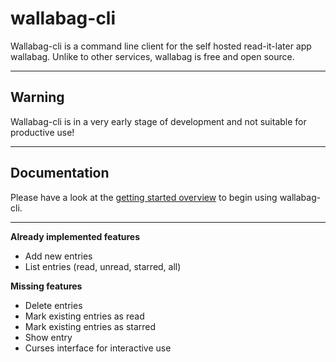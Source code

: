 # wallabag-cli

Wallabag-cli is a command line client for the self hosted read-it-later app wallabag. Unlike to other services, wallabag is free and open source.

--------------------------------------------------------------------------------

## Warning

Wallabag-cli is in a very early stage of development and not suitable for productive use!

--------------------------------------------------------------------------------

## Documentation

Please have a look at the [getting started overview](docs/getting_started.md) to begin using wallabag-cli.

--------------------------------------------------------------------------------

**Already implemented features**

- Add new entries
- List entries (read, unread, starred, all)

**Missing features**

- Delete entries
- Mark existing entries as read
- Mark existing entries as starred
- Show entry
- Curses interface for interactive use
